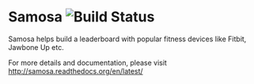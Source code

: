 Samosa  ![Build Status](https://api.travis-ci.org/balajiiyer/samosa.svg)
======

Samosa helps build a leaderboard with popular fitness devices like Fitbit, Jawbone Up etc.

For more details and documentation, please visit http://samosa.readthedocs.org/en/latest/
